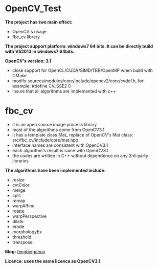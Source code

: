# OpenCV_Test
**The project has two main effect:**
- OpenCV's usage
- fbc_cv library

**The project support platform: windows7 64 bits. It can be directly build with VS2013 in windows7 64bits.**

**OpenCV's version: 3.1**
- close support for OpenCL/CUDA/SIMD/TBB/OpenMP when build with CMake
- modify sources/modules/core/include/opencv2/core/cvdef.h, for example: #define CV_SSE2 0
- insure that all algorithms are implemented with c++

# fbc_cv
- it is an open source image process library
- most of the algorithms come from OpenCV3.1
- it has a template class Mat_ replace of OpenCV's Mat class: src/fbc_cv/include/core/mat.hpp
- interface names are consistent with OpenCV3.1
- each algorithm's result is same with OpenCV3.1
- the codes are written in C++ without dependence on any 3rd-party libraries

**The algorithms have been implemented include:**
- resize
- cvtColor
- merge
- split
- remap
- warpAffine
- rotate
- warpPerspective
- dilate
- erode
- morphologyEx
- threshold
- transpose

**Blog:** [fengbingchun](http://blog.csdn.net/fengbingchun/article/category/721609)

**Licence: uses the same licence as OpenCV3.1**
